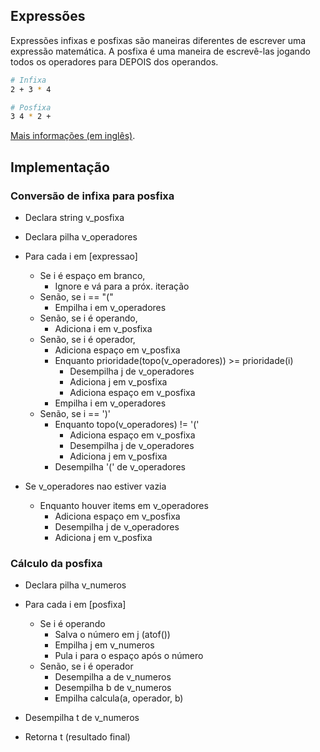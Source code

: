 ## Expressões

Expressões infixas e posfixas são maneiras diferentes de escrever uma expressão matemática. A posfixa é uma maneira de escrevê-las jogando todos os operadores para DEPOIS dos operandos.

```sh
# Infixa
2 + 3 * 4

# Posfixa
3 4 * 2 +
```

[Mais informações (em inglês)](https://github.com/ss-c-cpp/infix2postfix).

## Implementação

### Conversão de infixa para posfixa

- Declara string v_posfixa
- Declara pilha v_operadores

- Para cada i em [expressao]
  - Se i é espaço em branco,
    - Ignore e vá para a próx. iteração
  - Senão, se i == "("
    - Empilha i em v_operadores
  - Senão, se i é operando,
    - Adiciona i em v_posfixa
  - Senão, se i é operador,
    - Adiciona espaço em v_posfixa
    - Enquanto prioridade(topo(v_operadores)) >= prioridade(i)
      - Desempilha j de v_operadores
      - Adiciona j em v_posfixa
      - Adiciona espaço em v_posfixa
    - Empilha i em v_operadores
  - Senão, se i == ')'
    - Enquanto topo(v_operadores) != '('
      - Adiciona espaço em v_posfixa
      - Desempilha j de v_operadores
      - Adiciona j em v_posfixa
    - Desempilha '(' de v_operadores
- Se v_operadores nao estiver vazia
  - Enquanto houver items em v_operadores
    - Adiciona espaço em v_posfixa
    - Desempilha j de v_operadores
    - Adiciona j em v_posfixa

### Cálculo da posfixa

- Declara pilha v_numeros

- Para cada i em [posfixa]
  - Se i é operando
    - Salva o número em j (atof())
    - Empilha j em v_numeros
    - Pula i para o espaço após o número
  - Senão, se i é operador
    - Desempilha a de v_numeros
    - Desempilha b de v_numeros
    - Empilha calcula(a, operador, b)
- Desempilha t de v_numeros
- Retorna t (resultado final)
